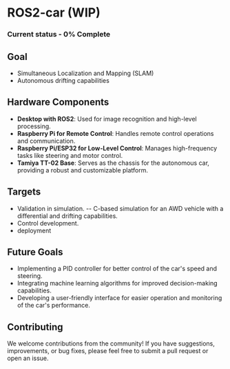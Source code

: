 # ROS2-car (WIP)

### Current status - 0% Complete

## Goal


- Simultaneous Localization and Mapping (SLAM)
- Autonomous drifting capabilities

## Hardware Components

- **Desktop with ROS2**: Used for image recognition and high-level processing.
- **Raspberry Pi for Remote Control**: Handles remote control operations and communication.
- **Raspberry Pi/ESP32 for Low-Level Control**: Manages high-frequency tasks like steering and motor control.
- **Tamiya TT-02 Base**: Serves as the chassis for the autonomous car, providing a robust and customizable platform.

## Targets

- Validation in simulation.
-- C-based simulation for an AWD vehicle with a differential and drifting capabilities.
- Control development.
- deployment

## Future Goals

- Implementing a PID controller for better control of the car's speed and steering.
- Integrating machine learning algorithms for improved decision-making capabilities.
- Developing a user-friendly interface for easier operation and monitoring of the car's performance.

## Contributing

We welcome contributions from the community! If you have suggestions, improvements, or bug fixes, please feel free to submit a pull request or open an issue.
